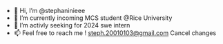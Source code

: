 - 👋 Hi, I’m @stephaninieee
- 🌱 I’m currently incoming MCS student @Rice University 
- 💞️ I’m activly seeking for 2024 swe intern
- 📫 Feel free to reach me ! steph.20010103@gmail.com
Cancel changes
<!---
stephaninieee/stephaninieee is a ✨ special ✨ repository because its `README.md` (this file) appears on your GitHub profile.
You can click the Preview link to take a look at your changes.
--->
